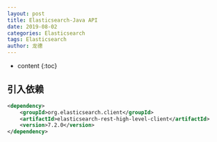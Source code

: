 ```yaml
---
layout: post
title: Elasticsearch-Java API
date: 2019-08-02
categories: Elasticsearch
tags: Elasticsearch
author: 龙德
---
```


* content
{:toc}

## 引入依赖




```xml
<dependency>
    <groupId>org.elasticsearch.client</groupId>
    <artifactId>elasticsearch-rest-high-level-client</artifactId>
    <version>7.2.0</version>
</dependency>
```

